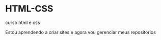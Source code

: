 # HTML-CSS
 curso html e css

 Estou aprendendo a criar sites e agora vou gerenciar meus repositorios
